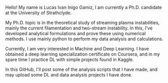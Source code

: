 Hello! My name is Lucas Ivan Inigo Gamiz, I am currently a Ph.D. candidate at the University of Strathclyde. 

My Ph.D. topic is in the theoretical study of streaming plasma instabilities, mainly the current filamentation and two-stream instability. In this, 
I've developed analytical formulations and prove these using numerical methods. I use mainly python to perform my data analysis and calculations.

Currently, I am very interested in Machine and Deep Learning. I have obtained a deep learning specialization certificate on Coursera, and in my spare time
I practice DL with simple projects found in Kaggle. 

In this GitHub, I'll post some of the analysis scripts that I have made, and may upload some DL and data analysis projects I have done. 
